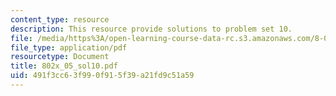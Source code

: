 ```yaml
---
content_type: resource
description: This resource provide solutions to problem set 10.
file: /media/https%3A/open-learning-course-data-rc.s3.amazonaws.com/8-02x-physics-ii-electricity-magnetism-with-an-experimental-focus-spring-2005/491f3cc63f990f915f39a21fd9c51a59_802x_05_sol10.pdf
file_type: application/pdf
resourcetype: Document
title: 802x_05_sol10.pdf
uid: 491f3cc6-3f99-0f91-5f39-a21fd9c51a59
---
```

